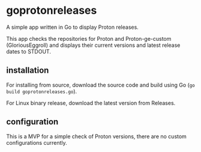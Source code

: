 # goprotonreleases
A simple app written in Go to display Proton releases.

This app checks the repositories for Proton and Proton-ge-custom (GloriousEggroll) and displays their current versions and latest release dates to STDOUT.

## installation

For installing from source, download the source code and build using Go (`go build goprotonreleases.go`).

For Linux binary release, download the latest version from Releases.

## configuration

This is a MVP for a simple check of Proton versions, there are no custom configurations currently.
